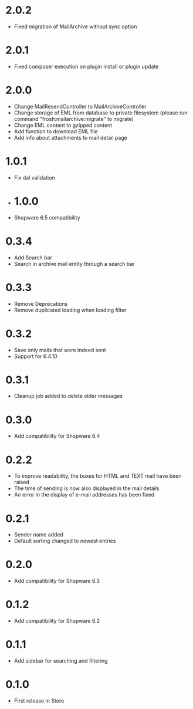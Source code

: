 # 2.0.2
* Fixed migration of MailArchive without sync option

# 2.0.1
* Fixed composer execution on plugin install or plugin update

# 2.0.0
* Change MailResendController to MailArchiveController
* Change storage of EML from database to private filesystem (please run command "frosh:mailarchive:migrate" to migrate)
* Change EML content to gzipped content
* Add function to download EML file
* Add info about attachments to mail detail page

# 1.0.1
* Fix dal validation

* # 1.0.0
* Shopware 6.5 compatibility

# 0.3.4
* Add Search bar
* Search in archive mail entity through a search bar 

# 0.3.3
* Remove Deprecations
* Remove duplicated loading when loading filter

# 0.3.2
* Save only mails that were indeed sent
* Support for 6.4.10

# 0.3.1
* Cleanup job added to delete older messages

# 0.3.0
* Add compatibility for Shopware 6.4

# 0.2.2
* To improve readability, the boxes for HTML and TEXT mail have been raised
* The time of sending is now also displayed in the mail details
* An error in the display of e-mail addresses has been fixed

# 0.2.1

* Sender name added
* Default sorting changed to newest entries

# 0.2.0

* Add compatibility for Shopware 6.3

# 0.1.2

* Add compatibility for Shopware 6.2

# 0.1.1

* Add sidebar for searching and filtering

# 0.1.0

* First release in Store
